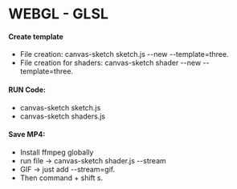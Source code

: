# WEBGL - GLSL
#### Create template
- File creation: canvas-sketch sketch.js --new --template=three.
- File creation for shaders: canvas-sketch shader --new --template=three.
#### RUN Code: 
- canvas-sketch sketch.js
- canvas-sketch shaders.js
#### Save MP4: 
- Install ffmpeg globally
- run file -> canvas-sketch shader.js --stream
- GIF -> just add  --stream=gif.
- Then command + shift s.
